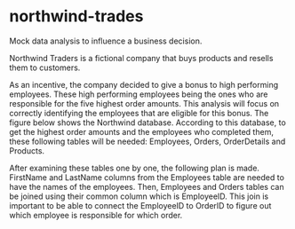 # northwind-trades
Mock data analysis to influence a business decision. 

Northwind Traders is a fictional company that buys products and resells them to customers. 

As an incentive, the company decided to give a bonus to high performing employees. These high performing employees being the ones who are responsible for the five highest order amounts. This analysis will focus on correctly identifying the employees that are eligible for this bonus.
The figure below shows the Northwind database. According to this database, to get the highest order amounts and the employees who completed them, these following tables will be needed: Employees, Orders, OrderDetails and Products. 

After examining these tables one by one, the following plan is made. FirstName and LastName columns from the Employees table are needed to have the names of the employees. Then, Employees and Orders tables can be joined using their common  column which is EmployeeID.  This join is important to be able to connect the EmployeeID to OrderID to figure out which employee is responsible for which order. 

